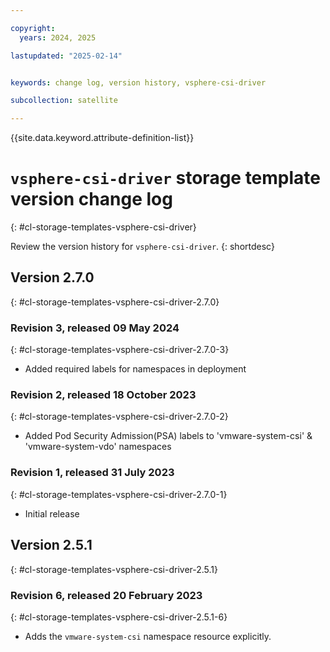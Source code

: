 ```yaml
---

copyright:
  years: 2024, 2025

lastupdated: "2025-02-14"


keywords: change log, version history, vsphere-csi-driver

subcollection: satellite

---
```


{{site.data.keyword.attribute-definition-list}}

<!-- The content in this topic is auto-generated except for reuse-snippets indicated with {[ ]}. -->


# `vsphere-csi-driver` storage template version change log
{: #cl-storage-templates-vsphere-csi-driver}

Review the version history for `vsphere-csi-driver`.
{: shortdesc}



## Version 2.7.0
{: #cl-storage-templates-vsphere-csi-driver-2.7.0}


### Revision 3, released 09 May 2024
{: #cl-storage-templates-vsphere-csi-driver-2.7.0-3}

- Added required labels for namespaces in deployment 

### Revision 2, released 18 October 2023
{: #cl-storage-templates-vsphere-csi-driver-2.7.0-2}

- Added Pod Security Admission(PSA) labels to 'vmware-system-csi' & 'vmware-system-vdo' namespaces 

### Revision 1, released 31 July 2023
{: #cl-storage-templates-vsphere-csi-driver-2.7.0-1}

- Initial release



## Version 2.5.1
{: #cl-storage-templates-vsphere-csi-driver-2.5.1}


### Revision 6, released 20 February 2023
{: #cl-storage-templates-vsphere-csi-driver-2.5.1-6}

- Adds the `vmware-system-csi` namespace resource explicitly.
